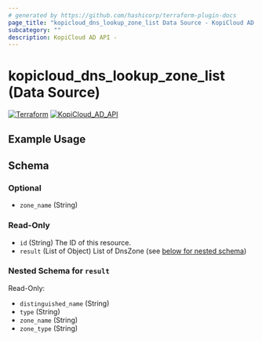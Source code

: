 ```yaml
---
# generated by https://github.com/hashicorp/terraform-plugin-docs
page_title: "kopicloud_dns_lookup_zone_list Data Source - KopiCloud AD Provider"
subcategory: ""
description: KopiCloud AD API - 
---
```


# kopicloud_dns_lookup_zone_list (Data Source)
[![Terraform](https://img.shields.io/badge/terraform-v1.3+-blue.svg)](https://www.terraform.io/downloads.html) 
[![KopiCloud_AD_API](https://img.shields.io/badge/kopiCloud_ad-v1.0+-blueviolet.svg)](https://www.kopicloud-ad-api.com)


## Example Usage

<!-- schema generated by tfplugindocs -->
## Schema

### Optional

- `zone_name` (String)

### Read-Only

- `id` (String) The ID of this resource.
- `result` (List of Object) List of DnsZone (see [below for nested schema](#nestedatt--result))

<a id="nestedatt--result"></a>
### Nested Schema for `result`

Read-Only:

- `distinguished_name` (String)
- `type` (String)
- `zone_name` (String)
- `zone_type` (String)


